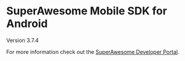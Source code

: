 SuperAwesome Mobile SDK for Android
===================================

Version 3.7.4

For more information check out the [SuperAwesome Developer Portal](https://developers.superawesome.tv/extdocs/sa-mobile-sdk-android/html/index.html).
